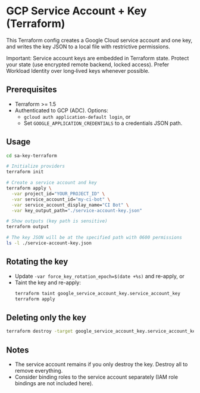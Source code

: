 # GCP Service Account + Key (Terraform)

This Terraform config creates a Google Cloud service account and one key, and writes the key JSON to a local file with restrictive permissions.

Important: Service account keys are embedded in Terraform state. Protect your state (use encrypted remote backend, locked access). Prefer Workload Identity over long‑lived keys whenever possible.

## Prerequisites
- Terraform >= 1.5
- Authenticated to GCP (ADC). Options:
  - `gcloud auth application-default login`, or
  - Set `GOOGLE_APPLICATION_CREDENTIALS` to a credentials JSON path.

## Usage
```bash
cd sa-key-terraform

# Initialize providers
terraform init

# Create a service account and key
terraform apply \
  -var project_id="YOUR_PROJECT_ID" \
  -var service_account_id="my-ci-bot" \
  -var service_account_display_name="CI Bot" \
  -var key_output_path="./service-account-key.json"

# Show outputs (key path is sensitive)
terraform output

# The key JSON will be at the specified path with 0600 permissions
ls -l ./service-account-key.json
```

## Rotating the key
- Update `-var force_key_rotation_epoch=$(date +%s)` and re-apply, or
- Taint the key and re-apply:
  ```bash
  terraform taint google_service_account_key.service_account_key
  terraform apply
  ```

## Deleting only the key
```bash
terraform destroy -target google_service_account_key.service_account_key
```

## Notes
- The service account remains if you only destroy the key. Destroy all to remove everything.
- Consider binding roles to the service account separately (IAM role bindings are not included here).